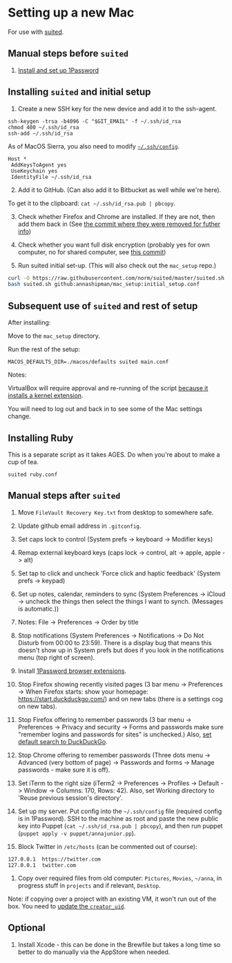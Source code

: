 # Setting up a new Mac

For use with [suited](https://github.com/norm/suited).

## Manual steps before `suited`

1. [Install and set up 1Password](/docs/1Password_setup.md)

## Installing `suited` and initial setup

1. Create a new SSH key for the new device and add it to the ssh-agent.

```
ssh-keygen -trsa -b4096 -C "$GIT_EMAIL" -f ~/.ssh/id_rsa
chmod 400 ~/.ssh/id_rsa
ssh-add ~/.ssh/id_rsa
```

As of MacOS Sierra, you also need to modify [`~/.ssh/config`](https://help.github.com/enterprise/2.12/user/articles/generating-a-new-ssh-key-and-adding-it-to-the-ssh-agent/).

```
Host *
 AddKeysToAgent yes
 UseKeychain yes
 IdentityFile ~/.ssh/id_rsa
```


2. Add it to GitHub. (Can also add it to Bitbucket as well while we're here).

To get it to the clipboard: `cat ~/.ssh/id_rsa.pub | pbcopy`.

3. Check whether Firefox and Chrome are installed. If they are not, then add them back in (See [the commit where they were removed for futher info](https://github.com/annashipman/mac_setup/commit/2debeb7))

4. Check whether you want full disk encryption (probably yes for own computer, no for shared computer, see [this commit](https://github.com/annashipman/mac_setup/commit/3e3edf3))

5. Run suited initial set-up. (This will also check out the `mac_setup` repo.)

```bash
curl -O https://raw.githubusercontent.com/norm/suited/master/suited.sh
bash suited.sh github:annashipman/mac_setup:initial_setup.conf
```

## Subsequent use of `suited` and rest of setup

After installing:

Move to the `mac_setup` directory.

Run the rest of the setup:

```
MACOS_DEFAULTS_DIR=./macos/defaults suited main.conf
```

Notes:

VirtualBox will require approval and re-running of the script [because it installs a kernel extension](https://developer.apple.com/library/content/technotes/tn2459/_index.html).

You will need to log out and back in to see some of the Mac settings change.

## Installing Ruby

This is a separate script as it takes AGES. Do when you're about to make a cup of tea.

```
suited ruby.conf
```


## Manual steps after `suited`

1. Move `FileVault Recovery Key.txt` from desktop to somewhere safe.

1. Update github email address in `.gitconfig`.

1. Set caps lock to control (System prefs -> keyboard -> Modifier keys)

1. Remap external keyboard keys (caps lock -> control, alt -> apple, apple -> alt)

1. Set tap to click and uncheck 'Force click and haptic feedback' (System prefs -> keypad)

1. Set up notes, calendar, reminders to sync (System Preferences -> iCloud -> uncheck the things then select the things I want to synch. (Messages is automatic.))

1. Notes: File -> Preferences -> Order by title

1. Stop notifications (System Preferences -> Notifications -> Do Not Disturb from 00:00 to 23:59). There is a display bug that means this doesn't show up in System prefs but does if you look in the notifications menu (top right of screen).

1. Install [1Password browser extensions](https://agilebits.com/onepassword/extensions).

1. Stop Firefox showing recently visited pages (3 bar menu -> Preferences -> When Firefox starts: show your homepage: https://start.duckduckgo.com/) and on new tabs (there is a settings cog on new tabs).

1. Stop Firefox offering to remember passwords (3 bar menu -> Preferences -> Privacy and security -> Forms and passwords make sure "remember logins and passwords for sites" is unchecked.) Also, [set default search to DuckDuckGo](about:preferences#search).

1. Stop Chrome offering to remember passwords (Three dots menu -> Advanced (very bottom of page) -> Passwords and forms -> Manage passwords - make sure it is off).

1. Set iTerm to the right size (iTerm2 -> Preferences -> Profiles -> Default ->
Window -> Columns: 170, Rows: 42). Also, set Working directory to 'Reuse
previous session's directory'.

1. Set up my server. Put config into the `~/.ssh/config` file (required config
is in 1Password). SSH to the machine as root and paste the new public key into
Puppet (`cat ~/.ssh/id_rsa.pub | pbcopy`), and then run puppet (`puppet apply -v
puppet/annajunior.pp`).

1. Block Twitter in `/etc/hosts` (can be commented out of course):
  ```
  127.0.0.1  https://twitter.com
  127.0.0.1  twitter.com
  ```

1. Copy over required files from old computer: `Pictures`, `Movies`, `~/anna`, in progress stuff in `projects` and if relevant, `Desktop`.

Note: if copying over a project with an existing VM, it won't run out of the box. You need to [update the `creator_uid`](https://github.com/hashicorp/vagrant/issues/8630#issuecomment-314219746).

## Optional

1. Install Xcode - this can be done in the Brewfile but takes a long time so better to do manually via the AppStore when needed.
